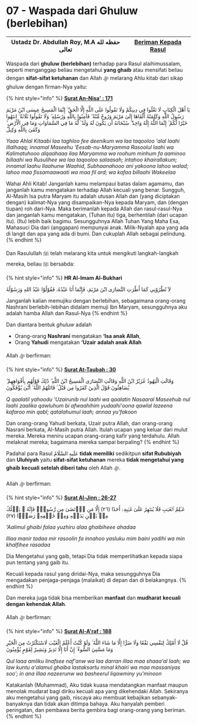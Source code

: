 # 07 - Waspada dari Ghuluw (berlebihan)

| Ustadz Dr. Abdullah Roy, M.A حفظه لله تعالى | ****[**Beriman Kepada Rasul**](./)**** |
| ------------------------------------------- | -------------------------------------- |

Waspada dari **ghuluw (berlebihan)** terhadap para Rasul alaihimussalam, seperti menganggap beliau mengetahui **yang ghaib** atau mensifati beliau dengan **sifat-sifat ketuhanan** dan Allah ﷻ melarang Ahlu kitab dari sikap ghuluw dengan firman-Nya yaitu:

{% hint style="info" %}
****[**Surat An-Nisa' : 171**](https://appngaji.com/an-nisa/ayat-171/)****

يَا أَهْلَ الْكِتَابِ لَا تَغْلُوا فِي دِينِكُمْ وَلَا تَقُولُوا عَلَى اللَّهِ إِلَّا الْحَقَّ ۚ إِنَّمَا الْمَسِيحُ عِيسَى ابْنُ مَرْيَمَ رَسُولُ اللَّهِ وَكَلِمَتُهُ أَلْقَاهَا إِلَىٰ مَرْيَمَ وَرُوحٌ مِّنْهُ ۖ فَآمِنُوا بِاللَّهِ وَرُسُلِهِ ۖ وَلَا تَقُولُوا ثَلَاثَةٌ ۚ انتَهُوا خَيْرًا لَّكُمْ ۚ إِنَّمَا اللَّهُ إِلَٰهٌ وَاحِدٌ ۖ سُبْحَانَهُ أَن يَكُونَ لَهُ وَلَدٌ ۘ لَّهُ مَا فِي السَّمَاوَاتِ وَمَا فِي الْأَرْضِ ۗ وَكَفَىٰ بِاللَّهِ وَكِيلً

_Yaaa Ahlal Kitaabi laa taghloo fee deenikum wa laa taqooloo 'alal laahi illalhaqq; innamal Maseehu 'Eesab-nu-Maryamma Rasoolul laahi wa Kalimatuhooo alqaahaaa ilaa Maryamma wa roohum minhum fa aaminoo billaahi wa Rusulihee wa laa taqooloo salaasah; intahoo khairallakum; innamal laahu Ilaahunw Waahid, Subhaanahooo ani yakoona lahoo walad; lahoo maa fissamaawaati wa maa fil ard; wa kafaa billaahi Wakeelaa_

Wahai Ahli Kitab! Janganlah kamu melampaui batas dalam agamamu, dan janganlah kamu mengatakan terhadap Allah kecuali yang benar. Sungguh, Al-Masih Isa putra Maryam itu adalah utusan Allah dan (yang diciptakan dengan) kalimat-Nya yang disampaikan-Nya kepada Maryam, dan (dengan tiupan) roh dari-Nya. Maka berimanlah kepada Allah dan rasul-rasul-Nya dan janganlah kamu mengatakan, (Tuhan itu) tiga, berhentilah (dari ucapan itu). (Itu) lebih baik bagimu. Sesungguhnya Allah Tuhan Yang Maha Esa, Mahasuci Dia dari (anggapan) mempunyai anak. Milik-Nyalah apa yang ada di langit dan apa yang ada di bumi. Dan cukuplah Allah sebagai pelindung.
{% endhint %}

Dan Rasulullah ﷺ telah melarang kita untuk mengikuti langkah-langkah mereka, beliau ﷺ bersabda:

{% hint style="info" %}
**HR Al-Imam Al-Bukhari**

لاَ تُطْرُوْنِي كَمَا أَطْرَتِ النَّصَارَى ابْنَ مَرْيَمَ، فَإِنَّمَا أَنَا عَبْدُهُ، فَقُوْلُوْا عَبْدُ اللهِ وَرَسُوْلُهُ

Janganlah kalian memujiku dengan berlebihan, sebagaimana orang-orang Nashrani berlebih-lebihan didalam memuji Ibn Maryam, sesungguhnya aku adalah hamba Allah dan Rasul-Nya
{% endhint %}

Dan diantara bentuk _ghuluw_ adalah

* Orang-orang **Nashrani** mengatakan **‘Isa anak Allah**,&#x20;
* Orang **Yahudi** mengatakan **‘Uzair** **adalah anak Allah**

Allah ﷻ berfirman:

{% hint style="info" %}
****[**Surat At-Taubah : 30**](https://appngaji.com/at-taubah/ayat-30/)****

وَقَالَتِ الْيَهُودُ عُزَيْرٌ ابْنُ اللَّهِ وَقَالَتِ النَّصَارَى الْمَسِيحُ ابْنُ اللَّهِ ۖ ذَٰلِكَ قَوْلُهُم بِأَفْوَاهِهِمْ ۖ يُضَاهِئُونَ قَوْلَ الَّذِينَ كَفَرُوا مِن قَبْلُ ۚ قَاتَلَهُمُ اللَّهُ ۚ أَنَّىٰ يُؤْفَكُونَ

_Q qaalatil yahoodu 'Uzairunib nul laahi wa qaalatin Nasaaral Maseehub nul laahi zaalika qawluhum bi afwaahihim yudaahi'oona qawlal lazeena kafaroo min qabl; qatalahumul laah; annaa yu'fakoon_

Dan orang-orang Yahudi berkata, Uzair putra Allah, dan orang-orang Nasrani berkata, Al-Masih putra Allah. Itulah ucapan yang keluar dari mulut mereka. Mereka meniru ucapan orang-orang kafir yang terdahulu. Allah melaknat mereka; bagaimana mereka sampai berpaling?
{% endhint %}

Padahal para Rasul عَلَيهِ السَّلَامُ **tidak memiliki** sedikitpun **sifat Rububiyah** dan **Uluhiyah** yaitu **sifat-sifat ketuhanan** mereka **tidak mengetahui yang ghaib** **kecuali setelah diberi tahu** oleh Allah ﷻ.&#x20;

Allah ﷻ berfirman:

{% hint style="info" %}
****[**Surat Al-Jinn : 26-27**](https://appngaji.com/al-jinn/)****

عَـٰلِمُ ٱلۡغَيۡبِ فَلَا يُظۡهِرُ عَلَىٰ غَيۡبِهِۦۤ أَحَدًا (٢٦) إِلَّا مَنِ ٱرۡتَضَىٰ مِن رَّسُولٍ۬ فَإِنَّهُ ۥ يَسۡلُكُ مِنۢ بَيۡنِ يَدَيۡهِ وَمِنۡ خَلۡفِهِۦ رَصَدً۬ا (٢٧)

_'Aalimul ghaibi falaa yuzhiru alaa ghaibiheee ahadaa_

_Illaa manir tadaa mir rasoolin fa innahoo yasluku mim baini yadihi wa min khalfihee rasadaa_

Dia Mengetahui yang gaib, tetapi Dia tidak memperlihatkan kepada siapa pun tentang yang gaib itu.

Kecuali kepada rasul yang diridai-Nya, maka sesungguhnya Dia mengadakan penjaga-penjaga (malaikat) di depan dan di belakangnya.
{% endhint %}

Dan mereka juga tidak bisa memberikan **manfaat** dan **mudharat** **kecuali dengan kehendak Allah**.&#x20;

Allah ﷻ berfirman:

{% hint style="info" %}
****[**Surat Al-A'raf : 188**](https://appngaji.com/al-araf/ayat-188/)****

قُلْ لَا أَمْلِكُ لِنَفْسِي نَفْعًا وَلَا ضَرًّا إِلَّا مَا شَاءَ اللَّهُ ۚ وَلَوْ كُنْتُ أَعْلَمُ الْغَيْبَ لَاسْتَكْثَرْتُ مِنَ الْخَيْرِ وَمَا مَسَّنِيَ السُّوءُ ۚ إِنْ أَنَا إِلَّا نَذِيرٌ وَبَشِيرٌ لِقَوْمٍ يُؤْمِنُونَ

_Qul laaa amliku linafsee naf'anw wa laa darran illaa maa shaaa'al laah; wa law kuntu a'alamul ghaiba lastaksartu minal khairi wa maa massaniyas soo'; in ana illaa nazeerunw wa basheerul liqawminy yu'minoon_

Katakanlah (Muhammad), Aku tidak kuasa mendatangkan manfaat maupun menolak mudarat bagi diriku kecuali apa yang dikehendaki Allah. Sekiranya aku mengetahui yang gaib, niscaya aku membuat kebajikan sebanyak-banyaknya dan tidak akan ditimpa bahaya. Aku hanyalah pemberi peringatan, dan pembawa berita gembira bagi orang-orang yang beriman.
{% endhint %}
